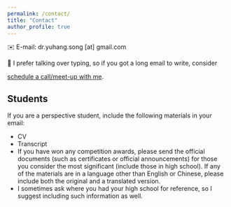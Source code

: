 ```yaml
---
permalink: /contact/
title: "Contact"
author_profile: true
---
```



✉️ E-mail: dr.yuhang.song [at] gmail.com

💬 I prefer talking over typing, so if you got a long email to write, consider <link href="https://assets.calendly.com/assets/external/widget.css" rel="stylesheet">
<script src="https://assets.calendly.com/assets/external/widget.js" type="text/javascript" async></script>
<a href="" onclick="Calendly.initPopupWidget({url: 'https://calendly.com/yuhang-song?hide_gdpr_banner=1'});return false;">schedule a call/meet-up with me</a>.

## Students

If you are a perspective student, include the following materials in your email:
- CV
- Transcript
- If you have won any competition awards, please send the official documents (such as certificates or official announcements) for those you consider the most significant (include those in high school). If any of the materials are in a language other than English or Chinese, please include both the original and a translated version.
- I sometimes ask where you had your high school for reference, so I suggest including such information as well.